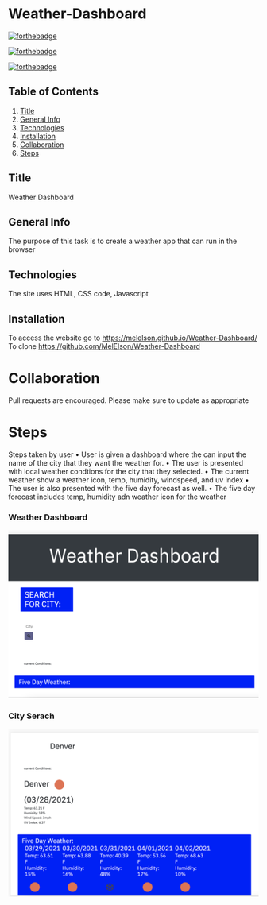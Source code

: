 # Weather-Dashboard

[![forthebadge](https://forthebadge.com/images/badges/uses-html.svg)](https://forthebadge.com)

[![forthebadge](https://forthebadge.com/images/badges/uses-css.svg)](https://forthebadge.com)

[![forthebadge](https://forthebadge.com/images/badges/gluten-free.svg)](https://forthebadge.com)

## Table of Contents
1. [Title](#title)
2. [General Info](#general-info)
3. [Technologies](#technologies)
4. [Installation](#installation)
5. [Collaboration](#collaboration)
6. [Steps](#Steps)



## Title
Weather Dashboard

## General Info
The purpose of this task is to create a weather app that can run in the browser
## Technologies 
The site uses HTML, CSS code, Javascript

## Installation
To access the website go to https://melelson.github.io/Weather-Dashboard/
To clone https://github.com/MelElson/Weather-Dashboard


# Collaboration 
Pull requests are encouraged. Please make sure to update as appropriate 

# Steps
Steps taken by user
	• User is given a dashboard where the can input the name of the city that they want the weather for. 
	• The user is presented with local weather condtions for the city that they selected. 
	• The current weather show a weather icon, temp, humidity, windspeed, and uv index
	• The user is also presented with the five day forecast as well. 
    • The five day forecast includes temp, humidity adn weather icon for the weather 
	
    

### Weather Dashboard
![Changed HTML](./assets/images/weatherdashboard.png)

### City Serach
![Changed HTML](./assets/images/searchforcity.png)

